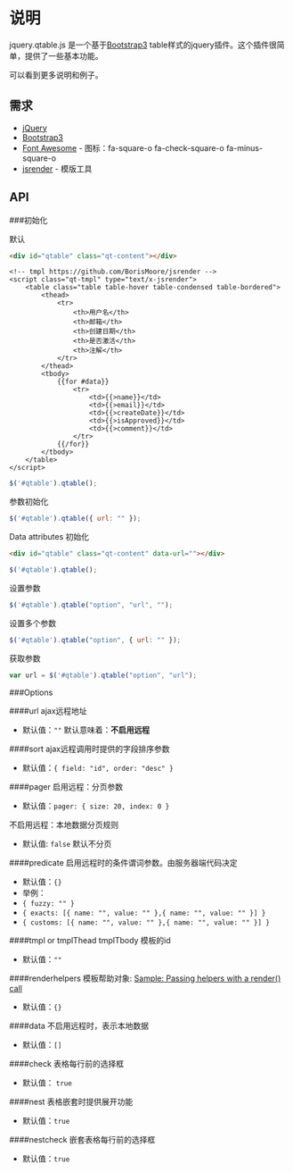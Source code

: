 # 说明

jquery.qtable.js 是一个基于[Bootstrap3](http://getbootstrap.com/) table样式的jquery插件。这个插件很简单，提供了一些基本功能。

[]() 可以看到更多说明和例子。

## 需求
 - [jQuery](http://jquery.com/)
 - [Bootstrap3](http://getbootstrap.com/)
 - [Font Awesome](http://fontawesome.io/) - 图标：fa-square-o fa-check-square-o fa-minus-square-o
 - [jsrender](https://github.com/BorisMoore/jsrender) - 模版工具

## API

###初始化

默认
```html
<div id="qtable" class="qt-content"></div>
```
```
<!-- tmpl https://github.com/BorisMoore/jsrender -->
<script class="qt-tmpl" type="text/x-jsrender">
    <table class="table table-hover table-condensed table-bordered">
        <thead>
            <tr>
                <th>用户名</th>
                <th>邮箱</th>
                <th>创建日期</th>
                <th>是否激活</th>
                <th>注解</th>
            </tr>
        </thead>
        <tbody>
            {{for #data}}
                <tr>
                    <td>{{>name}}</td>
                    <td>{{>email}}</td>
                    <td>{{>createDate}}</td>
                    <td>{{>isApproved}}</td>
                    <td>{{>comment}}</td>
                </tr>
            {{/for}}
        </tbody>
    </table>
</script>
```
```js
$('#qtable').qtable();
```

参数初始化
```js
$('#qtable').qtable({ url: "" });
```

Data attributes 初始化

```html
<div id="qtable" class="qt-content" data-url=""></div>
```
```js
$('#qtable').qtable();
```

设置参数
```js
$('#qtable').qtable("option", "url", "");
```
设置多个参数
```js
$('#qtable').qtable("option", { url: "" });
```
获取参数
```js
var url = $('#qtable').qtable("option", "url");
```

###Options

####url
ajax远程地址
- 默认值：`""` 默认意味着：**不启用远程**

####sort
ajax远程调用时提供的字段排序参数
- 默认值：`{ field: "id", order: "desc" }`

####pager
启用远程：分页参数
- 默认值：`pager: { size: 20, index: 0 }`

不启用远程：本地数据分页规则
- 默认值: `false` 默认不分页

####predicate
启用远程时的条件谓词参数。由服务器端代码决定
- 默认值：`{}`
- 举例：
 - `{ fuzzy: "" }`
 - `{ exacts: [{ name: "", value: "" },{ name: "", value: "" }] }`
 - `{ customs: [{ name: "", value: "" },{ name: "", value: "" }] }`

####tmpl or tmplThead tmplTbody
模板的id
- 默认值：`""`

####renderhelpers
模板帮助对象: [Sample: Passing helpers with a render() call](http://www.jsviews.com/#helpers)
- 默认值：`{}`

####data
不启用远程时，表示本地数据
- 默认值：`[]`

####check
表格每行前的选择框
- 默认值： `true`

####nest
表格嵌套时提供展开功能
- 默认值：`true`

####nestcheck
嵌套表格每行前的选择框
- 默认值：`true`